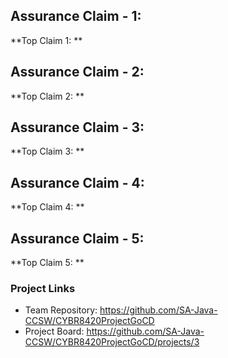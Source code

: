## Assurance Claim - 1: 

**Top Claim 1: **

## Assurance Claim - 2: 

**Top Claim 2: **

## Assurance Claim - 3: 

**Top Claim 3: **

## Assurance Claim - 4: 

**Top Claim 4: **

## Assurance Claim - 5: 

**Top Claim 5: **

### Project Links
* Team Repository: https://github.com/SA-Java-CCSW/CYBR8420ProjectGoCD
* Project Board: https://github.com/SA-Java-CCSW/CYBR8420ProjectGoCD/projects/3
